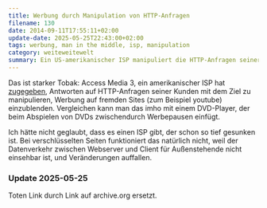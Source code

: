 ```yaml
---
title: Werbung durch Manipulation von HTTP-Anfragen
filename: 130
date: 2014-09-11T17:55:11+02:00
update-date: 2025-05-25T22:43:00+02:00
tags: werbung, man in the middle, isp, manipulation
category: weiteweitewelt
summary: Ein US-amerikanischer ISP manipuliert die HTTP-Anfragen seiner Kunden, um Werbung auf fremde Websites einzuschleusen.
---
```


Das ist starker Tobak: Access Media 3, ein amerikanischer ISP hat [zugegeben](https://web.archive.org/web/20141223043722/https://haydenlee.io/my-isp-access-media-3-admitting-to-man-in-the-middle-attack), Antworten auf HTTP\-Anfragen seiner Kunden mit dem Ziel zu manipulieren, Werbung auf fremden Sites (zum Beispiel youtube) einzublenden. Vergleichen kann man das imho mit einem DVD\-Player, der beim Abspielen von DVDs zwischendurch Werbepausen einfügt.

Ich hätte nicht geglaubt, dass es einen ISP gibt, der schon so tief gesunken ist. Bei verschlüsselten Seiten funktioniert das natürlich nicht, weil der Datenverkehr zwischen Webserver und Client für Außenstehende nicht einsehbar ist, und Veränderungen auffallen.

### Update 2025-05-25

Toten Link durch Link auf archive.org ersetzt.
